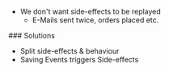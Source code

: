 * We don't want side-effects to be replayed
     * E-Mails sent twice, orders placed etc.

<div class="slide" markdown="1">
### Solutions

* Split side-effects & behaviour
* Saving Events triggers Side-effects
</div>